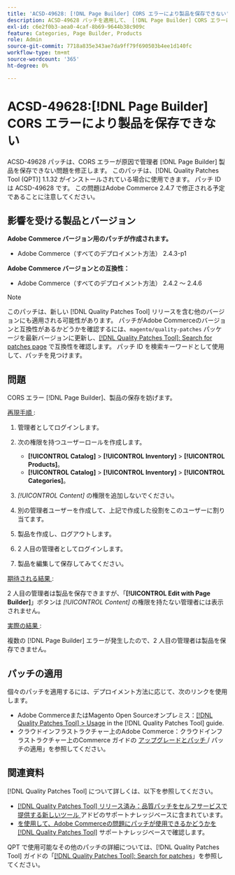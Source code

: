 ```yaml
---
title: 'ACSD-49628: [!DNL Page Builder] CORS エラーにより製品を保存できない'
description: ACSD-49628 パッチを適用して、 [!DNL Page Builder] CORS エラーによって商品の保存が妨げられるAdobe Commerceの問題を修正してください。
exl-id: c6e2f0b3-aea0-4caf-8b69-9644b38c909c
feature: Categories, Page Builder, Products
role: Admin
source-git-commit: 7718a835e343ae7da9ff79f690503b4ee1d140fc
workflow-type: tm+mt
source-wordcount: '365'
ht-degree: 0%

---
```


# ACSD-49628:[!DNL Page Builder] CORS エラーにより製品を保存できない

ACSD-49628 パッチは、CORS エラーが原因で管理者 [!DNL Page Builder] 製品を保存できない問題を修正します。 このパッチは、[!DNL Quality Patches Tool (QPT)] 1.1.32 がインストールされている場合に使用できます。 パッチ ID は ACSD-49628 です。 この問題はAdobe Commerce 2.4.7 で修正される予定であることに注意してください。

## 影響を受ける製品とバージョン

**Adobe Commerce バージョン用のパッチが作成されます。**

* Adobe Commerce（すべてのデプロイメント方法） 2.4.3-p1

**Adobe Commerce バージョンとの互換性：**

* Adobe Commerce（すべてのデプロイメント方法） 2.4.2 ～ 2.4.6

>[!NOTE]
>
>このパッチは、新しい [!DNL Quality Patches Tool] リリースを含む他のバージョンにも適用される可能性があります。 パッチがAdobe Commerceのバージョンと互換性があるかどうかを確認するには、`magento/quality-patches` パッケージを最新バージョンに更新し、[[!DNL Quality Patches Tool]: Search for patches page](https://experienceleague.adobe.com/tools/commerce-quality-patches/index.html?lang=ja) で互換性を確認します。 パッチ ID を検索キーワードとして使用して、パッチを見つけます。

## 問題

CORS エラー [!DNL Page Builder]、製品の保存を妨げます。

<u> 再現手順 </u>:

1. 管理者としてログインします。
1. 次の権限を持つユーザーロールを作成します。

   * **[!UICONTROL Catalog]** > **[!UICONTROL Inventory]** > **[!UICONTROL Products]**。
   * **[!UICONTROL Catalog]** > **[!UICONTROL Inventory]** > **[!UICONTROL Categories]**。

1. *[!UICONTROL Content]* の権限を追加しないでください。
1. 別の管理者ユーザーを作成して、上記で作成した役割をこのユーザーに割り当てます。
1. 製品を作成し、ログアウトします。
1. 2 人目の管理者としてログインします。
1. 製品を編集して保存してみてください。

<u> 期待される結果 </u>:

2 人目の管理者は製品を保存できますが、「**[!UICONTROL Edit with Page Builder]**」ボタンは *[!UICONTROL Content]* の権限を持たない管理者には表示されません。

<u> 実際の結果 </u>:

複数の [!DNL Page Builder] エラーが発生したので、2 人目の管理者は製品を保存できません。

## パッチの適用

個々のパッチを適用するには、デプロイメント方法に応じて、次のリンクを使用します。

* Adobe CommerceまたはMagento Open Sourceオンプレミス：[[!DNL Quality Patches Tool] > Usage](https://experienceleague.adobe.com/docs/commerce-operations/tools/quality-patches-tool/usage.html?lang=ja) in the [!DNL Quality Patches Tool] guide.
* クラウドインフラストラクチャー上のAdobe Commerce：クラウドインフラストラクチャー上のCommerce ガイドの [ アップグレードとパッチ ](https://experienceleague.adobe.com/docs/commerce-cloud-service/user-guide/develop/upgrade/apply-patches.html?lang=ja)/ パッチの適用」を参照してください。

## 関連資料

[!DNL Quality Patches Tool] について詳しくは、以下を参照してください。

* [[!DNL Quality Patches Tool]  リリース済み：品質パッチをセルフサービスで提供する新しいツール ](/help/announcements/adobe-commerce-announcements/magento-quality-patches-released-new-tool-to-self-serve-quality-patches.md) アドビのサポートナレッジベースに含まれています。
* [ を使用して、Adobe Commerceの問題にパッチが使用できるかどうかを  [!DNL Quality Patches Tool]](/help/support-tools/patches-available-in-qpt-tool/check-patch-for-magento-issue-with-magento-quality-patches.md) サポートナレッジベースで確認します。

QPT で使用可能なその他のパッチの詳細については、[!DNL Quality Patches Tool] ガイドの「[[!DNL Quality Patches Tool]: Search for patches](https://experienceleague.adobe.com/tools/commerce-quality-patches/index.html?lang=ja)」を参照してください。
